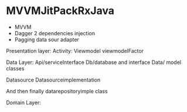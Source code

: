# MVVMJitPackRxJava
+ MVVM
+ Dagger 2 dependencies  injection
+ Pagging data sour adapter

Presentation layer:
Activity:
Viewmodel
viewmodelFactor

Data Layer:
Api/serviceInterface
Db/database and interface
Data/ model classes

Datasource
Datasourceimplementation

And then finally datarepositoryimple class 


Domain Layer:
